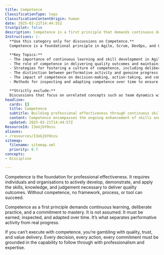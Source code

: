 ```yaml
---
title: Competence
ClassificationType: tags
ClassificationContentOrigin: human
date: 2025-03-21T14:44:55Z
trustpilot: false
description: Competence is a first principle that demands continuous development and demonstrable capability. It is the foundation of professionalism—without it, there can be no trust, no quality, and no real progress.
Instructions: |-
  **Use this category only for discussions on Competence.**  
  Competence is a foundational principle in Agile, Scrum, DevOps, and Lean methodologies that emphasises the necessity for continuous development and demonstrable capability. It underpins professionalism, ensuring that trust, quality, and progress are achievable within teams and organisations.

  **Key Topics:**
  - The importance of continuous learning and skill development in Agile and DevOps environments.
  - The role of competence in delivering quality outcomes and maintaining trust within teams.
  - Strategies for fostering a culture of competence, including deliberate practice and mastery.
  - The distinction between performative activity and genuine progress in professional settings.
  - The impact of competence on decision-making, action-taking, and commitment fulfilment.
  - Methods for inspecting and adapting competence over time to ensure ongoing effectiveness.

  **Strictly exclude:**  
  Discussions that focus on unrelated concepts such as team dynamics without reference to competence, tools or processes that do not directly relate to the development of skills and capabilities, or any misinterpretations of competence that do not align with the principles of professionalism and quality delivery.
headline:
  cards: []
  title: Competence
  subtitle: Building professional effectiveness through continuous skill development and mastery for quality outcomes and trust.
  content: Competence encompasses the ongoing enhancement of skills and knowledge essential for delivering high-quality results. It involves critical thinking, effective decision-making, and the ability to adapt in complex environments. Posts should explore themes of continuous learning, mastery, and the practical application of expertise in professional settings.
  updated: 2025-03-21T14:44:57Z
ResourceId: I3eGjbYOnzu
aliases:
- /resources/I3eGjbYOnzu
sitemap:
  filename: sitemap.xml
  priority: 0.7
concepts:
- Discipline

---
```

Competence is the foundation for professional effectiveness. It requires individuals and organisations to actively develop, demonstrate, and apply the skills, knowledge, and judgement necessary to deliver quality outcomes. Without competence, no framework, process, or tool can succeed.

Competence as a first principle demands continuous learning, deliberate practice, and a commitment to mastery. It is not assumed. It must be earned, inspected, and adapted over time. It’s what separates performative activity from real progress.

If you can’t execute with competence, you’re gambling with quality, trust, and value delivery. Every decision, every action, every commitment must be grounded in the capability to follow through with professionalism and expertise.
